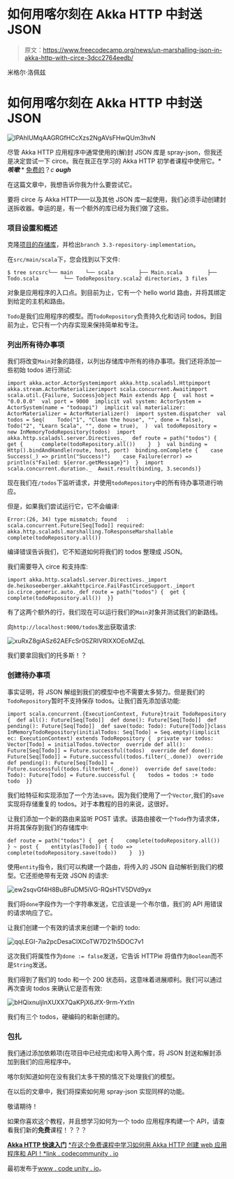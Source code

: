 # 如何用喀尔刻在 Akka HTTP 中封送 JSON

> 原文：<https://www.freecodecamp.org/news/un-marshalling-json-in-akka-http-with-circe-3dcc2764eedb/>

米格尔·洛佩兹

# 如何用喀尔刻在 Akka HTTP 中封送 JSON

![lPAhIUMqAAGRGfHCcXzs2NgAVsFHwQUm3hvN](img/9c36ea63a1e18f4cc37c9cfc4c3b21d9.png)

尽管 Akka HTTP 应用程序中通常使用的(解)封 JSON 库是 spray-json，但我还是决定尝试一下 circe。我在我正在学习的 Akka HTTP 初学者课程中使用它。* ***咳嗽*** * [免费的](http://link.codemunity.io/circe-akka-http-quickstart-course)？*c ***ough****

在这篇文章中，我想告诉你我为什么要尝试它。

要将 circe 与 Akka HTTP——以及其他 JSON 库一起使用，我们必须手动创建封送拆收器。幸运的是，有一个额外的库已经为我们做了这些。

### 项目设置和概述

克隆[项目的存储库](https://github.com/Codemunity/akkahttp-quickstart)，并检出`branch 3.3-repository-implementation`。

在`src/main/scala`下，您会找到以下文件:

```
$ tree srcsrc└── main    └── scala        ├── Main.scala        ├── Todo.scala        └── TodoRepository.scala2 directories, 3 files
```

对象是应用程序的入口点。到目前为止，它有一个 hello world 路由，并将其绑定到给定的主机和路由。

`Todo`是我们应用程序的模型。而`TodoRepository`负责持久化和访问 todos。到目前为止，它只有一个内存实现来保持简单和专注。

### 列出所有待办事项

我们将改变`Main`对象的路径，以列出存储库中所有的待办事项。我们还将添加一些初始 todos 进行测试:

```
import akka.actor.ActorSystemimport akka.http.scaladsl.Httpimport akka.stream.ActorMaterializerimport scala.concurrent.Awaitimport scala.util.{Failure, Success}object Main extends App {  val host = "0.0.0.0"  val port = 9000  implicit val system: ActorSystem = ActorSystem(name = "todoapi")  implicit val materializer: ActorMaterializer = ActorMaterializer()  import system.dispatcher  val todos = Seq(    Todo("1", "Clean the house", "", done = false),    Todo("2", "Learn Scala", "", done = true),  )  val todoRepository = new InMemoryTodoRepository(todos)  import akka.http.scaladsl.server.Directives._  def route = path("todos") {    get {      complete(todoRepository.all())    }  }  val binding = Http().bindAndHandle(route, host, port)  binding.onComplete {    case Success(_) => println("Success!")    case Failure(error) => println(s"Failed: ${error.getMessage}")  }  import scala.concurrent.duration._  Await.result(binding, 3.seconds)}
```

现在我们在`/todos`下监听请求，并使用`todoRepository`中的所有待办事项进行响应。

但是，如果我们尝试运行它，它不会编译:

```
Error:(26, 34) type mismatch; found   : scala.concurrent.Future[Seq[Todo]] required: akka.http.scaladsl.marshalling.ToResponseMarshallable      complete(todoRepository.all())
```

编译错误告诉我们，它不知道如何将我们的 todos 整理成 JSON。

我们需要导入 circe 和支持库:

```
import akka.http.scaladsl.server.Directives._import de.heikoseeberger.akkahttpcirce.FailFastCirceSupport._import io.circe.generic.auto._def route = path("todos") {  get {    complete(todoRepository.all())  }}
```

有了这两个额外的行，我们现在可以运行我们的`Main`对象并测试我们的新路线。

向`http://localhost:9000/todos`发出获取请求:

![xuRxZ8giASz62AEFcSr0SZRIVRlXXOEoMZqL](img/052a8d4166ffe8781a75e6846319fd44.png)

我们要拿回我们的托多斯！？

### 创建待办事项

事实证明，将 JSON 解组到我们的模型中也不需要太多努力。但是我们的`TodoRepository`暂时不支持保存 todos。让我们首先添加该功能:

```
import scala.concurrent.{ExecutionContext, Future}trait TodoRepository {  def all(): Future[Seq[Todo]]  def done(): Future[Seq[Todo]]  def pending(): Future[Seq[Todo]]  def save(todo: Todo): Future[Todo]}class InMemoryTodoRepository(initialTodos: Seq[Todo] = Seq.empty)(implicit ec: ExecutionContext) extends TodoRepository {  private var todos: Vector[Todo] = initialTodos.toVector  override def all(): Future[Seq[Todo]] = Future.successful(todos)  override def done(): Future[Seq[Todo]] = Future.successful(todos.filter(_.done))  override def pending(): Future[Seq[Todo]] = Future.successful(todos.filterNot(_.done))  override def save(todo: Todo): Future[Todo] = Future.successful {    todos = todos :+ todo    todo  }}
```

我们给特征和实现添加了一个方法`save`。因为我们使用了一个`Vector`,我们的`save`实现将存储重复的 todos。对于本教程的目的来说，这很好。

让我们添加一个新的路由来监听 POST 请求。该路由接收一个`Todo`作为请求体，并将其保存到我们的存储库中:

```
def route = path("todos") {  get {    complete(todoRepository.all())  } ~ post {    entity(as[Todo]) { todo =>      complete(todoRepository.save(todo))    }  }}
```

使用`entity`指令，我们可以构建一个路由，将传入的 JSON 自动解析到我们的模型。它还拒绝带有无效 JSON 的请求:

![ew2sqvGf4H8BuBFuDM5iVG-RQsHTV5DVd9yx](img/2385d12c48b43e834a2b90003d61b262.png)

我们将`done`字段作为一个字符串发送，它应该是一个布尔值，我们的 API 用错误的请求响应了它。

让我们创建一个有效的请求来创建一个新的 todo:

![qqLEGI-7ia2pcDesaClXCoTW7D21h5DOC7v1](img/93c616e2fd08881dab87d27b0cdddf14.png)

这次我们将属性作为`done := false`发送，它告诉 HTTPie 将值作为`Boolean`而不是`String`发送。

我们得到了我们的 todo 和一个 200 状态码，这意味着进展顺利。我们可以通过再次查询 todos 来确认它是否有效:

![bHQixnuljInXUXX7QaKPjX6JfX-9rm-Yxtln](img/485de5de79324fcaefb492142dc95eea.png)

我们有三个 todos，硬编码的和新创建的。

### 包扎

我们通过添加依赖项(在项目中已经完成)和导入两个库，将 JSON 封送和解封添加到我们的应用程序中。

喀尔刻知道如何在没有我们太多干预的情况下处理我们的模型。

在以后的文章中，我们将探索如何用 spray-json 实现同样的功能。

敬请期待！

如果你喜欢这个教程，并且想学习如何为一个 todo 应用程序构建一个 API，请查看我们新的**免费**课程！？？？

[**Akka HTTP 快速入门**](http://link.codemunity.io/circe-akka-http-quickstart-course)
[*在这个免费课程中学习如何用 Akka HTTP 创建 web 应用程序和 API！*link . codecommunity . io](http://link.codemunity.io/circe-akka-http-quickstart-course)

最初发布于[www . code unity . io](https://www.codemunity.io/tutorials/akka-http-json-circe/)。